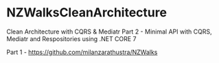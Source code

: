 # NZWalksCleanArchitecture
Clean Architecture with CQRS &amp; Mediatr
Part 2 - Minimal API with CQRS, Mediatr and Respositories using .NET CORE 7

Part 1 - https://github.com/milanzarathustra/NZWalks
